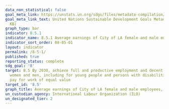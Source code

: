 ```yaml
---
data_non_statistical: false
goal_meta_link: https://unstats.un.org/sdgs/files/metadata-compilation/Metadata-Goal-8.pdf
goal_meta_link_text: United Nations Sustainable Development Goals Metadata (PDF 317
  KB)
graph_type: bar
indicator: 8.5.1
indicator_name: 8.5.1 Average earnings of City of LA female and male employees, by Job role
indicator_sort_order: 08-05-01
layout: indicator
permalink: /8-5-1/
published: true
reporting_status: complete
sdg_goal: '8'
target: 8.5 By 2030, achieve full and productive employment and decent work for all
  women and men, including for young people and persons with disabilities, and equal
  pay for work of equal value
target_id: '8.5'
graph_title: Average earnings of City of LA female and male employees, by Job role
un_custodian_agency: International Labour Organization (ILO)
un_designated_tier: 2
---
```

